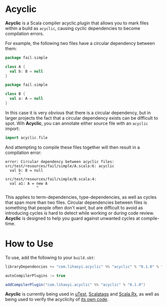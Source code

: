Acyclic
=======
**Acyclic** is a Scala compiler acyclic.plugin that allows you to mark files within a build as `acyclic`, causing cyclic dependencies to become compilation errors.

For example, the following two files have a circular dependency between them:

```scala
package fail.simple

class A {
  val b: B = null
}
```
```scala
package fail.simple

class B {
  val a: A = null
}
```

In this case it is very obvious that there is a circular dependency, but in larger projects the fact that a circular dependency exists can be difficult to spot. Wih **Acyclic**, you can annotate either source file with an `acyclic` import:

```scala
import acyclic.file
```

And attempting to compile these files together will then result in a compilation error:

```
error: Circular dependency between acyclic files:
src/test/resources/fail/simple/A.scala:6: acyclic
  val b: B = null
      ^
src/test/resources/fail/simple/B.scala:4:
  val a1: A = new A
              ^
```

This applies to term-dependencies, type-dependencies, as well as cycles that span more than two files. Circular dependencies between files is something that people often don't want, but are difficult to avoid as introducing cycles is hard to detect while working or during code review. **Acyclic** is designed to help you guard against unwanted cycles at compile-time.

How to Use
==========

To use, add the following to your `build.sbt`:

```scala
libraryDependencies += "com.lihaoyi.acyclic" %% "acyclic" % "0.1.0" % "provided"

autoCompilerPlugins := true

addCompilerPlugin("com.lihaoyi.acyclic" %% "acyclic" % "0.1.0")
```

**Acyclic** is currently being used in [uTest](https://github.com/lihaoyi/utest), [Scalatags](https://github.com/lihaoyi/scalatags) and [Scala.Rx](https://github.com/lihaoyi/scala.rx), as well as being used to verify the acyclicity of [its own code](https://github.com/lihaoyi/acyclic/blob/master/src/main/scala/acyclic/plugin/PluginPhase.scala#L3).
